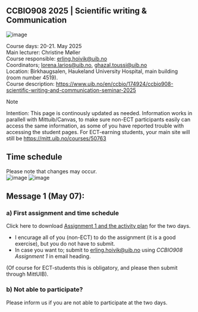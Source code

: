 ## CCBIO908 2025 | Scientific writing & Communication
![image](https://github.com/user-attachments/assets/2a3647ab-1aa4-4609-a0ee-ead5755543b4)

Course days: 20-21. May 2025         
Main lecturer: Christine Møller          
Course responsible: erling.hoivik@uib.no        
Coordinators; lorena.larios@uib.no, ghazal.toussi@uib.no              
Location: Birkhaugsalen, Haukeland University Hospital, main building (room number 4519).     
Course description: https://www.uib.no/en/ccbio/174924/ccbio908-scientific-writing-and-communication-seminar-2025

> [!NOTE]         
> Intention: This page is continously updated as needed. Information works in parallell with Mittuib/Canvas, to make sure non-ECT participants easily can access the same information, as some of you have reported trouble with accessing the student pages. For ECT-earning students, your main site will still be https://mitt.uib.no/courses/50763   

## Time schedule
Please note that changes may occur.     
![image](https://github.com/user-attachments/assets/5aef056e-ef7d-4813-94d5-9eaaef951964)
![image](https://github.com/user-attachments/assets/7cb9bc58-170f-403e-a5ca-29e9c698f211)


## Message 1 (May 07):

### a) First assignment and time schedule
Click here to download [Assignment 1 and the activity plan](https://filesender.sikt.no/?s=download&token=47535373-f585-42a0-9252-38cd94a2fff6) for the two days.     
  - I encurage all of you (non-ECT) to do the assignment (it is a good exercise), but you do not have to submit.    
  - In case you want to; submit to erling.hoivik@uib.no using *CCBIO908 Assignment 1* in email heading.

(Of course for ECT-students this is obligatory, and please then submit through MittUIB).

### b)  Not able to participate?
Please inform us if you are not able to participate at the two days. 


             

 





